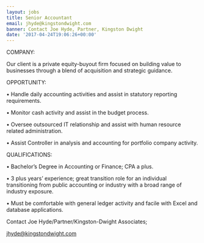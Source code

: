 ```yaml
---
layout: jobs
title: Senior Accountant
email: jhyde@kingstondwight.com
banner: Contact Joe Hyde, Partner, Kingston Dwight
date: '2017-04-24T19:06:26+00:00'
---
```



COMPANY:

Our client is a private equity-buyout firm focused on building value to businesses through a blend of acquisition and strategic guidance.

OPPORTUNITY:

•	Handle daily accounting activities and assist in statutory reporting requirements.

•	Monitor cash activity and assist in the budget process.

•	Oversee outsourced IT relationship and assist with human resource related administration.

•	Assist Controller in analysis and accounting for portfolio company activity.

QUALIFICATIONS:

•	Bachelor’s Degree in Accounting or Finance; CPA a plus.

•	3 plus years’ experience; great transition role for an individual transitioning from public accounting or industry with a broad range of industry exposure.

•	Must be comfortable with general ledger activity and facile with Excel and database applications.

Contact Joe Hyde/Partner/Kingston-Dwight Associates;

jhyde@kingstondwight.com